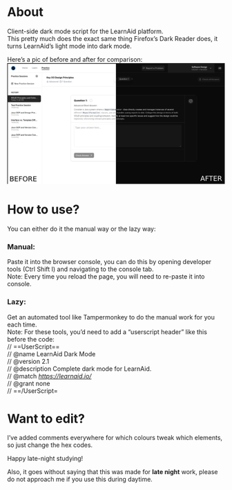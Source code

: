 # About
Client-side dark mode script for the LearnAid platform.  
This pretty much does the exact same thing Firefox’s Dark Reader does, it turns LearnAid’s light mode into dark mode.  

Here’s a pic of before and after for comparison:  
![Side-by-side comparison of LearnAid with and without dark mode](Comparison.png)

# How to use?
You can either do it the manual way or the lazy way:  

### Manual:
Paste it into the browser console, you can do this by opening developer tools (Ctrl Shift I) and navigating to the console tab.  
Note: Every time you reload the page, you will need to re-paste it into console.

### Lazy:
Get an automated tool like Tampermonkey to do the manual work for you each time.  
Note: For these tools, you’d need to add a “userscript header” like this before the code:  
// ==UserScript==  
// @name         LearnAid Dark Mode  
// @version      2.1  
// @description  Complete dark mode for LearnAid.  
// @match        *https://learnaid.io/*  
// @grant        none  
// ==/UserScript=  

# Want to edit?  
I’ve added comments everywhere for which colours tweak which elements, so just change the hex codes.  

Happy late-night studying!  

Also, it goes without saying that this was made for **late night** work, please do not approach me if you use this during daytime.
